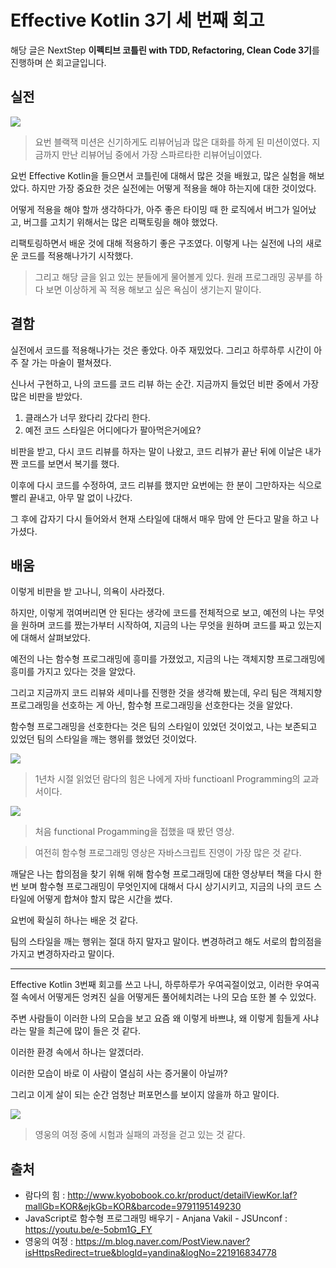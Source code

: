 # Effective Kotlin 3기 세 번째 회고
해당 글은 NextStep **이펙티브 코틀린 with TDD, Refactoring, Clean Code 3기**를 진행하며 쓴 회고글입니다.

## 실전

![](https://blog.kakaocdn.net/dn/dvQv11/btrmXuTLQ2J/lKh4tO4PzX7Hhm0oMlQDF0/img.png)

> 요번 블랙잭 미션은 신기하게도 리뷰어님과 많은 대화를 하게 된 미션이였다. 지금까지 만난 리뷰어님 중에서 가장 스파르타한 리뷰어님이였다.

요번 Effective Kotlin을 들으면서 코틀린에 대해서 많은 것을 배웠고, 많은 실험을 해보았다. 하지만 가장 중요한 것은 실전에는 어떻게 적용을 해야 하는지에 대한 것이었다.

어떻게 적용을 해야 할까 생각하다가, 아주 좋은 타이밍 때 한 로직에서 버그가 일어났고, 버그를 고치기 위해서는 많은 리팩토링을 해야 했었다.

리팩토링하면서 배운 것에 대해 적용하기 좋은 구조였다. 이렇게 나는 실전에 나의 새로운 코드를 적용해나가기 시작했다.

> 그리고 해당 글을 읽고 있는 분들에게 물어볼게 있다. 원래 프로그래밍 공부를 하다 보면 이상하게  꼭 적용 해보고 싶은 욕심이 생기는지 말이다.

## 결함

실전에서 코드를 적용해나가는 것은 좋았다. 아주 재밌었다. 그리고 하루하루 시간이 아주 잘 가는 마술이 펼쳐졌다.

신나서 구현하고, 나의 코드를 코드 리뷰 하는 순간. 지금까지 들었던 비판 중에서 가장 많은 비판을 받았다.

1. 클래스가 너무 왔다리 갔다리 한다.
2. 예전 코드 스타일은 어디에다가 팔아먹은거에요?

 비판을 받고, 다시 코드 리뷰를 하자는 말이 나왔고, 코드 리뷰가 끝난 뒤에 이날은 내가 짠 코드를 보면서 복기를 했다. 

이후에 다시 코드를 수정하여, 코드 리뷰를 했지만 요번에는 한 분이 그만하자는 식으로 빨리 끝내고, 아무 말 없이 나갔다. 

그 후에 갑자기 다시 들어와서 현재 스타일에 대해서 매우 맘에 안 든다고 말을 하고 나가셨다.

## 배움

이렇게 비판을 받 고나니, 의욕이 사라졌다. 

하지만, 이렇게 꺾여버리면 안 된다는 생각에 코드를 전체적으로 보고, 예전의 나는 무엇을 원하며 코드를 짰는가부터 시작하여, 지금의 나는 무엇을 원하며 코드를 짜고 있는지에 대해서 살펴보았다.  
  
예전의 나는 함수형 프로그래밍에 흥미를 가졌었고, 지금의 나는 객체지향 프로그래밍에 흥미를 가지고 있다는 것을 알았다.

그리고 지금까지 코드 리뷰와 세미나를 진행한 것을 생각해 봤는데,  우리 팀은 객체지향 프로그래밍을 선호하는 게 아닌, 함수형 프로그래밍을 선호한다는 것을 알았다.  
  
함수형 프로그래밍을 선호한다는 것은 팀의 스타일이 있었던 것이었고, 나는 보존되고 있었던 팀의 스타일을 깨는 행위를 했었던 것이었다.  

![](https://files.gitbook.com/v0/b/gitbook-x-prod.appspot.com/o/spaces%2F-M7_opr2RFh9Acog0_8H%2Fuploads%2Fa4lBxZO7PaPI1HQ1OtzM%2Fx9791195149230.jpeg?alt=media&token=f8443366-b052-42e1-9d5a-89566758dcd1)

> 1년차 시절 읽었던 람다의 힘은 나에게 자바 functioanl Programming의 교과서이다.

![](https://blog.kakaocdn.net/dn/dRwZ0d/btrmWKih6L5/iea5RO5dSZESOTSTjSFiVk/img.png)

> 처음 functional Progamming을 접했을 때 봤던 영상. 

> 여전히 함수형 프로그래밍 영상은 자바스크립트 진영이 가장 많은 것 같다.
  
깨달은 나는 합의점을 찾기 위해 위해 함수형 프로그래밍에 대한 영상부터 책을 다시 한번 보며 함수형 프로그래밍이 무엇인지에 대해서 다시 상기시키고, 지금의 나의 코드 스타일에 어떻게 합쳐야 할지 많은 시간을 썼다.

요번에 확실히 하나는 배운 것 같다.

팀의 스타일을 깨는 행위는 절대 하지 말자고 말이다. 변경하려고 해도 서로의 합의점을 가지고 변경하자라고 말이다.

--------


Effective Kotlin 3번째 회고를 쓰고 나니, 하루하루가 우여곡절이었고, 이러한 우여곡절 속에서 어떻게든 엉켜진 실을 어떻게든 풀어헤치려는 나의 모습 또한 볼 수 있었다.  
  
주변 사람들이 이러한 나의 모습을 보고 요즘 왜 이렇게 바쁘냐, 왜 이렇게 힘들게 사냐라는 말을 최근에 많이 들은 것 같다.  
  
이러한 환경 속에서 하나는 알겠더라.  
  
이러한 모습이 바로 이 사람이 열심히 사는 증거물이 아닐까?

그리고 이게 살이 되는 순간 엄청난 퍼포먼스를 보이지 않을까 하고 말이다.


![](https://blog.kakaocdn.net/dn/b90jwB/btrmZHxyGEd/P13ySSZETtYaXG18MnlQj1/img.jpg)

> 영웅의 여정 중에 시험과 실패의 과정을 걷고 있는 것 같다.


## 출처



- 람다의 힘 : http://www.kyobobook.co.kr/product/detailViewKor.laf?mallGb=KOR&ejkGb=KOR&barcode=9791195149230
- JavaScript로 함수형 프로그래밍 배우기 - Anjana Vakil - JSUnconf :  https://youtu.be/e-5obm1G_FY
- 영웅의 여정 : https://m.blog.naver.com/PostView.naver?isHttpsRedirect=true&blogId=yandina&logNo=221916834778

